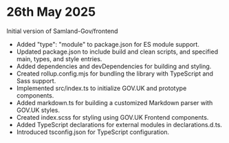 # 26th May 2025

Initial version of Samland-Gov/frontend

- Added "type": "module" to package.json for ES module support.
- Updated package.json to include build and clean scripts, and specified main, types, and style entries.
- Added dependencies and devDependencies for building and styling.
- Created rollup.config.mjs for bundling the library with TypeScript and Sass support.
- Implemented src/index.ts to initialize GOV.UK and prototype components.
- Added markdown.ts for building a customized Markdown parser with GOV.UK styles.
- Created index.scss for styling using GOV.UK Frontend components.
- Added TypeScript declarations for external modules in declarations.d.ts.
- Introduced tsconfig.json for TypeScript configuration.